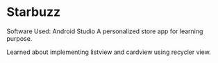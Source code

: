 # Starbuzz

Software Used: Android Studio
A personalized store app for learning purpose.

Learned about implementing listview and cardview using recycler view.

